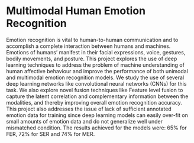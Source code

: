 # Multimodal Human Emotion Recognition
Emotion recognition is vital to human-to-human communication and to accomplish a complete interaction between humans and machines. Emotions of humans’ manifest in their facial expressions, voice, gestures, bodily movements, and posture. This project explores the use of deep learning techniques to address the problem of machine understanding of human affective behaviour and improve the performance of both unimodal and multimodal emotion recognition models.
We study the use of several deep learning networks like convolutional neural networks (CNNs) for this task. We also explore novel fusion techniques like Feature level fusion to capture the latent correlation and complementary information between the modalities, and thereby improving overall emotion recognition accuracy. This project also addresses the issue of lack of sufficient annotated emotion data for training since deep learning models can easily over-fit on small amounts of emotion data and do not generalize well under mismatched condition. The results achieved for the models were: 65% for FER, 72% for SER and 74% for MER.
